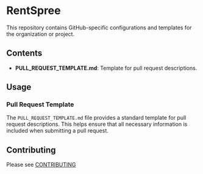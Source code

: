 # RentSpree

This repository contains GitHub-specific configurations and templates for the organization or project.

## Contents

- **PULL_REQUEST_TEMPLATE.md**: Template for pull request descriptions.

## Usage

### Pull Request Template

The `PULL_REQUEST_TEMPLATE.md` file provides a standard template for pull request descriptions. This helps ensure that all necessary information is included when submitting a pull request.

## Contributing

Please see [CONTRIBUTING](./CONTRIBUTING.md)
